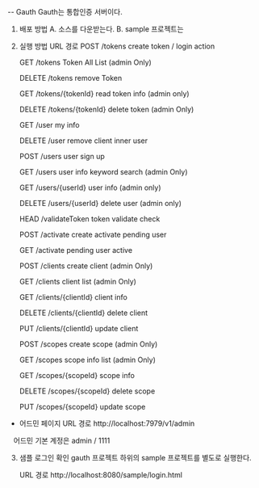 -- Gauth
Gauth는 통합인증 서버이다.


1. 배포 방법
    A. 소스를 다운받는다.
    B. sample 프로젝트는


2. 실행 방법
    URL 경로
    POST
    /tokens
    create token / login action

    GET
    /tokens
    Token All List (admin Only)

    DELETE
    /tokens
    remove Token

    GET
    /tokens/{tokenId}
    read token info (admin only)

    DELETE
    /tokens/{tokenId}
    delete token (admin Only)

    GET
    /user
    my info

    DELETE
    /user
    remove client inner user

    POST
    /users
    user sign up

    GET
    /users
    user info keyword search (admin Only)

    GET
    /users/{userId}
    user info (admin only)

    DELETE
    /users/{userId}
    delete user (admin only)

    HEAD
    /validateToken
    token validate check

    POST
    /activate
    create activate pending user

    GET
    /activate
    pending user active

    POST
    /clients
    create client (admin Only)

    GET
    /clients
    client list (admin Only)

    GET
    /clients/{clientId}
    client info

    DELETE
    /clients/{clientId}
    delete client

    PUT
    /clients/{clientId}
    update client

    POST
    /scopes
    create scope (admin Only)

    GET
    /scopes
    scope info list (admin Only)

    GET
    /scopes/{scopeId}
    scope info

    DELETE
    /scopes/{scopeId}
    delete scope

    PUT
    /scopes/{scopeId}
    update scope


  * 어드민 페이지
    URL 경로
    http://localhost:7979/v1/admin
    
    어드민 기본 계정은 admin / 1111

3. 샘플 로그인 확인
    gauth 프로젝트 하위의 sample 프로젝트를 별도로 실행한다.

    URL 경로
    http://localhost:8080/sample/login.html

